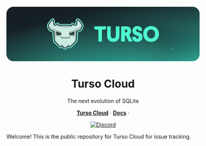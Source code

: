 <p align="center">
  <a href="https://turso.tech/">
    <picture>
      <img src="/.github/cover.png" alt="Turso Cloud" />
    </picture>
  </a>
  <h1 align="center">Turso Cloud</h1>
</p>

<p align="center">
The next evolution of SQLite

</p>

<p align="center">
  <a href="https://turso.tech/"><strong>Turso Cloud</strong></a> ·
  <a href="https://docs.turso.tech"><strong>Docs</strong></a> ·
</p>

<p align="center">
  <a href="https://tur.so/discord-swift">
    <picture>
      <img src="https://img.shields.io/discord/933071162680958986?color=0F624B" alt="Discord" />
    </picture>
  </a>
</p>

Welcome! This is the public repository for Turso Cloud for issue tracking.
